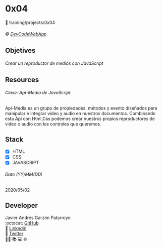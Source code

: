 # 0x04
:open_file_folder: training/projects/0x04

###### :copyright: [DevCodeWebApp](https://www.udemy.com/course/draft/1929880/learn/lecture/11901002?start=0#overview)

## Objetives
###### Crear un reproductor de medios con JavaScript

## Resources
###### Clase: Api-Media de JavaScript
Api-Media es un grupo de propiedades, métodos y evento diseñados para manipular e integrar video y audio en nuestros documentos. Combinando esta Api con Html,Css podemos crear nuestros propios reproductores de video o audio con los controles que queremos.

## Stack
* [x] HTML
* [X] CSS
* [X] JAVASCRIPT

###### Date (YY/MM/DD)
2020/05/02

## Developer
Javier Andrés Garzón Patarroyo  
:octocat: [GitHub](https://github.com/javierandresgp/)  
:link: [Linkedin](https://www.linkedin.com/in/javierandresgp/)  
:link: [Twitter](https://twitter.com/javierandresgp0)  
:man_technologist: :books: :computer: :globe_with_meridians:
